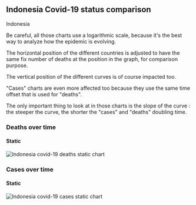 ## Indonesia Covid-19 status comparison 

Indonesia



Be careful, all those charts use a logarithmic scale, because it's the best way to analyze how the epidemic is evolving.
 
The horizontal position of the different countries is adjusted to have the same fix number of deaths at the position in the graph, for comparison purpose.

The vertical position of the different curves is of course impacted too.

"Cases" charts are even more affected too because they use the same time offset that is used for "deaths".

The only important thing to look at in those charts is the slope of the curve : the steeper the curve, the shorter the "cases" and "deaths" doubling time.



 
### Deaths over time
 
#### Static
![Indonesia covid-19 deaths static chart](https://raw.githubusercontent.com/madlag/coronavirus_study/master/notebooks/graphs/2020-03-20/countries/Indonesia/2020-03-20_Indonesia_deaths.png "Indonesia covid-19 deaths static chart")   

 
### Cases over time
 
#### Static
![Indonesia covid-19 cases static chart](https://raw.githubusercontent.com/madlag/coronavirus_study/master/notebooks/graphs/2020-03-20/countries/Indonesia/2020-03-20_Indonesia_deaths.png "Indonesia covid-19 cases static chart")   

